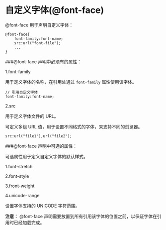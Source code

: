自定义字体(@font-face)
====================

@font-face 用于声明自定义字体：

	@font-face{
		font-family:font-name;
		src:url("font-file");
		...
	}

###@font-face 声明中必须有的属性：

1.font-family

用于定义字体的名称，在引用处通过 `font-family` 属性使用该字体。

	// 引用自定义字体
	font-family:font-name;

2.src

用于定义字体文件的 URL。

可定义多组 URL 值，用于设置不同格式的字体，来支持不同的浏览器。

	src:url("file1"),url("file2");

###@font-face 声明中可选的属性：

可选属性用于定义自定义字体的默认样式。

1.font-stretch

2.font-style

3.front-weight

4.unicode-range

设置字体支持的 UNICODE 字符范围。

__注意：__ @font-face 声明需要放置到所有引用该字体的位置之前，以保证字体在引用时已经加载完成。